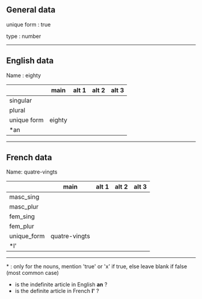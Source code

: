 ## General data

unique form : true

type : number

---

## English data

Name : eighty

|             |  main  | alt 1 | alt 2 | alt 3 |
| :---------- | :----: | :---: | :---: | ----- |
| singular    |        |       |       |       |
| plural      |        |       |       |       |
| unique form | eighty |       |       |       |
| \*an        |        |       |       |       |

---

## French data

Name: quatre-vingts

|             |     main      | alt 1 | alt 2 | alt 3 |
| :---------- | :-----------: | :---: | :---: | :---: |
| masc_sing   |               |       |       |       |
| masc_plur   |               |       |       |       |
| fem_sing    |               |       |       |       |
| fem_plur    |               |       |       |       |
| unique_form | quatre-vingts |       |       |       |
| \*l'        |               |       |       |       |

---

\* : only for the nouns, mention 'true' or 'x' if true, else leave blank if false (most common case)

- is the indefinite article in English **an** ?
- is the definite article in French **l'** ?
